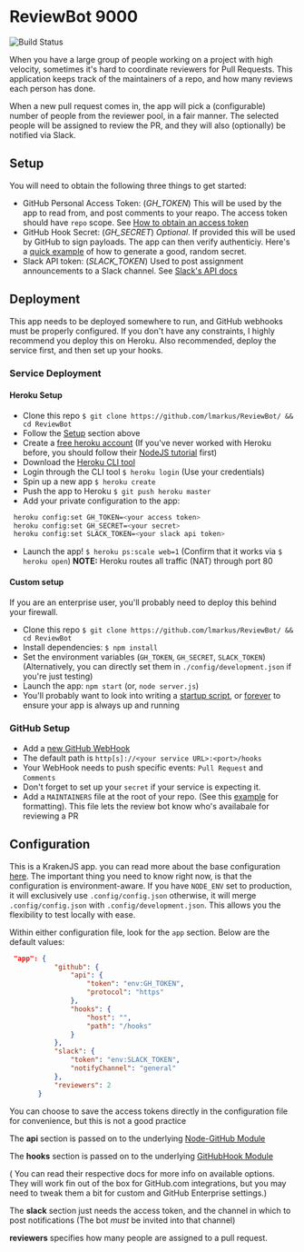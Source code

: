 ReviewBot 9000
===========
![Build Status](https://travis-ci.org/lmarkus/ReviewBot.svg?branch=master)

When you have a large group of people working on a project with high velocity, 
sometimes it's hard to coordinate reviewers for Pull Requests. This application
keeps track of the maintainers of a repo, and how many reviews each person has done.

When a new pull request comes in, the app will pick a (configurable) number of people
from the reviewer pool, in a fair manner.  The selected people will be assigned to review
the PR, and they will also (optionally) be notified via Slack.

## Setup

You will need to obtain the following three things to get started:

* GitHub Personal Access Token: (*GH_TOKEN*) This will be used by the app to read from, and post comments to your reapo. The access token
should have `repo` scope. See [How to obtain an access token](https://help.github.com/articles/creating-an-access-token-for-command-line-use/)
* GitHub Hook Secret: (*GH_SECRET*) *Optional*. If provided this will be used by GitHub to sign payloads. The app can then verify authenticiy.
Here's a [quick example](https://repl.it/F75H/0) of how to generate a good, random secret.
* Slack API token: (*SLACK_TOKEN*) Used to post assignment announcements to a Slack channel. See [Slack's API docs](https://get.slack.help/hc/en-us/articles/215770388-Create-and-regenerate-API-tokens)

## Deployment
This app needs to be deployed somewhere to run, and GitHub webhooks must be properly configured.
If you don't have any constraints, I highly recommend you deploy this on Heroku.
Also recommended, deploy the service first, and then set up your hooks.

### Service Deployment
#### Heroku Setup
* Clone this repo `$ git clone https://github.com/lmarkus/ReviewBot/ && cd ReviewBot`
* Follow the [Setup](#Setup) section above
* Create a [free heroku account](https://signup.heroku.com/) (If you've never worked with Heroku before, you should follow their [NodeJS tutorial](https://devcenter.heroku.com/articles/getting-started-with-nodejs#set-up) first)
* Download the [Heroku CLI tool](https://devcenter.heroku.com/articles/heroku-cli)
* Login through the CLI tool `$ heroku login` (Use your credentials)
* Spin up a new app `$ heroku create`
* Push the app to Heroku `$ git push heroku master`
* Add your private configuration to the app: 
```bash
 heroku config:set GH_TOKEN=<your access token>
 heroku config:set GH_SECRET=<your secret>
 heroku config:set SLACK_TOKEN=<your slack api token>
```
* Launch the app! `$ heroku ps:scale web=1` (Confirm that it works via `$ heroku open`)
**NOTE:** Heroku routes all traffic (NAT) through port 80 

#### Custom setup
If you are an enterprise user, you'll probably need to deploy this behind your firewall.
* Clone this repo `$ git clone https://github.com/lmarkus/ReviewBot/ && cd ReviewBot`
* Install dependencies: `$ npm install`
* Set the environment variables (`GH_TOKEN`, `GH_SECRET`, `SLACK_TOKEN`) (Alternatively, you can directly set them in `./config/development.json` if you're just testing)
* Launch the app: `npm start` (or, `node server.js`)
* You'll probably want to look into writing a [startup script](https://blog.jalada.co.uk/simple-upstart-script-to-keep-a-node-process-alive/), or [forever](https://www.npmjs.com/package/forever) to ensure your app is always up and running

### GitHub Setup
* Add a [new GitHub WebHook](https://developer.github.com/webhooks/creating/)
* The default path is `http[s]://<your service URL>:<port>/hooks`
* Your WebHook needs to push specific events: `Pull Request` and `Comments`
* Don't forget to set up your `secret` if your service is expecting it.
* Add a `MAINTAINERS` file at the root of your repo. (See this [example](test/fixtures/MAINTAINERS) for formatting). This file lets the review bot know who's availabale for reviewing a PR


## Configuration

This is a KrakenJS app. you can read more about the base configuration [here](http://krakenjs.com/index.html#configuration).
The important thing you need to know right now, is that the configuration is environment-aware.
If you have `NODE_ENV` set to production, it will exclusively use `.config/config.json` otherwise, it will merge `.config/config.json` with `.config/development.json`.
This allows you the flexibility to test locally  with ease.

 Within either configuration file, look for the `app` section.
 Below are the default values:
 
 ```json  
  "app": {
            "github": {
                "api": {
                    "token": "env:GH_TOKEN",
                    "protocol": "https"
                },
                "hooks": {
                    "host": "",
                    "path": "/hooks"
                }
            },
            "slack": {
                "token": "env:SLACK_TOKEN",
                "notifyChannel": "general"
            },
            "reviewers": 2
        }
```
 
 You can choose to save the access tokens directly in the configuration file for convenience, but this is not a good practice
 
 The **api** section is passed on to the underlying [Node-GitHub Module](https://github.com/mikedeboer/node-github)
 
 The **hooks** section is passed on to the underlying [GitHubHook Module](https://github.com/nlf/node-github-hook) 
 
 ( You can read their respective docs for more info on available options.
   They will work fin out of the box for GitHub.com integrations, but you may need to tweak them a bit for custom and
   GitHub Enterprise settings.)
 
 The **slack** section just needs the access token, and the channel in which to post notifications (The bot *must* be invited into that channel)
 
 **reviewers** specifies how many people are assigned to a pull request.
 

  

